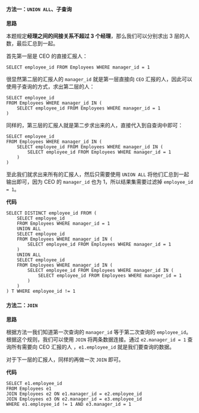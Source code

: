 #### 方法一：`UNION ALL`、子查询

**思路**

本题规定**经理之间的间接关系不超过 3 个经理**，那么我们可以分别求出 3 层的人数，最后汇总到一起。

首先第一层是 CEO 的直接汇报人：

```mysql
SELECT employee_id FROM Employees WHERE manager_id = 1
```

很显然第二层的汇报人的 `manager_id` 就是第一层直接向 `CEO` 汇报的人，因此可以使用子查询的方式，求出第二层的人：

```mysql
SELECT employee_id
FROM Employees WHERE manager_id IN (
    SELECT employee_id FROM Employees WHERE manager_id = 1
)
```

同样的，第三层的汇报人就是第二步求出来的人，直接代入到自查询中即可：

```mysql
SELECT employee_id
FROM Employees WHERE manager_id IN (
    SELECT employee_id FROM Employees WHERE manager_id IN (
        SELECT employee_id FROM Employees WHERE manager_id = 1
    )
)
```

至此我们就求出来所有的汇报人，然后只需要使用 `UNION ALL` 将他们汇总到一起输出即可，因为 CEO 的 `manager_id` 也为 1，所以结果集需要过滤掉 `employee_id = 1`。

**代码**

```mysql [sol1-MySQL]
SELECT DISTINCT employee_id FROM (
    SELECT employee_id
    FROM Employees WHERE manager_id = 1
    UNION ALL
    SELECT employee_id
    FROM Employees WHERE manager_id IN (
        SELECT employee_id FROM Employees WHERE manager_id = 1
    )
    UNION ALL
    SELECT employee_id
    FROM Employees WHERE manager_id IN (
        SELECT employee_id FROM Employees WHERE manager_id IN (
            SELECT employee_id FROM Employees WHERE manager_id = 1
        )
    )
) T WHERE employee_id != 1
```


#### 方法二：`JOIN`

**思路**

根据方法一我们知道第一次查询的 `manager_id` 等于第二次查询的 `employee_id`。根据这个规则，我们可以使用 `JOIN` 将两条数据连接。通过 `e2.manager_id = 1` 查询所有需要向 CEO 汇报的人 ，`e1.employee_id` 就是我们要查询的数据。

对于下一层的汇报人，同样的再做一次 `JOIN` 即可。

**代码**

```mysql [sol2-MySQL]
SELECT e1.employee_id
FROM Employees e1
JOIN Employees e2 ON e1.manager_id = e2.employee_id
JOIN Employees e3 ON e2.manager_id = e3.employee_id
WHERE e1.employee_id != 1 AND e3.manager_id = 1
```